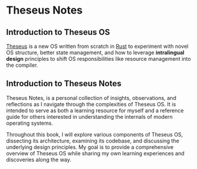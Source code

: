 # Theseus Notes

## Introduction to Theseus OS

[Theseus](https://github.com/theseus-os/Theseus) is a new OS written from scratch in [Rust](https://www.rust-lang.org/) to experiment with novel OS structure, better state management, and how to leverage **intralingual design** principles to shift OS responsibilities like resource management into the compiler.



## Introduction to Theseus Notes

Theseus Notes, is a personal collection of insights, observations, and reflections as I navigate through the complexities of Theseus OS. It is intended to serve as both a learning resource for myself and a reference guide for others interested in understanding the internals of modern operating systems.

Throughout this book, I will explore various components of Theseus OS, dissecting its architecture, examining its codebase, and discussing the underlying design principles. My goal is to provide a comprehensive overview of Theseus OS while sharing my own learning experiences and discoveries along the way.

<!-- Whether you're a seasoned developer, a curious enthusiast, or simply intrigued by the world of operating systems, I hope that Theseus Notes will prove to be an informative and engaging resource for your journey into the heart of Theseus OS. -->
